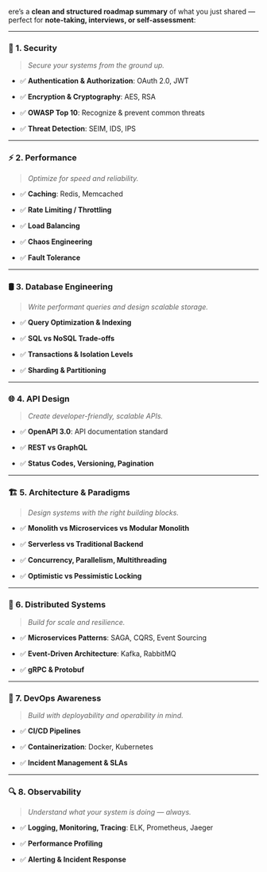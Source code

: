 ere’s a **clean and structured roadmap summary** of what you just shared — perfect for **note-taking, interviews, or self-assessment**:

---

### 🔐 1. **Security**

> _Secure your systems from the ground up._

- ✅ **Authentication & Authorization**: OAuth 2.0, JWT
    
- ✅ **Encryption & Cryptography**: AES, RSA
    
- ✅ **OWASP Top 10**: Recognize & prevent common threats
    
- ✅ **Threat Detection**: SEIM, IDS, IPS
    

---

### ⚡ 2. **Performance**

> _Optimize for speed and reliability._

- ✅ **Caching**: Redis, Memcached
    
- ✅ **Rate Limiting / Throttling**
    
- ✅ **Load Balancing**
    
- ✅ **Chaos Engineering**
    
- ✅ **Fault Tolerance**
    

---

### 🛢 3. **Database Engineering**

> _Write performant queries and design scalable storage._

- ✅ **Query Optimization & Indexing**
    
- ✅ **SQL vs NoSQL Trade-offs**
    
- ✅ **Transactions & Isolation Levels**
    
- ✅ **Sharding & Partitioning**
    

---

### 🌐 4. **API Design**

> _Create developer-friendly, scalable APIs._

- ✅ **OpenAPI 3.0**: API documentation standard
    
- ✅ **REST vs GraphQL**
    
- ✅ **Status Codes, Versioning, Pagination**
    

---

### 🏗 5. **Architecture & Paradigms**

> _Design systems with the right building blocks._

- ✅ **Monolith vs Microservices vs Modular Monolith**
    
- ✅ **Serverless vs Traditional Backend**
    
- ✅ **Concurrency, Parallelism, Multithreading**
    
- ✅ **Optimistic vs Pessimistic Locking**
    

---

### 🧩 6. **Distributed Systems**

> _Build for scale and resilience._

- ✅ **Microservices Patterns**: SAGA, CQRS, Event Sourcing
    
- ✅ **Event-Driven Architecture**: Kafka, RabbitMQ
    
- ✅ **gRPC & Protobuf**
    

---

### 🚀 7. **DevOps Awareness**

> _Build with deployability and operability in mind._

- ✅ **CI/CD Pipelines**
    
- ✅ **Containerization**: Docker, Kubernetes
    
- ✅ **Incident Management & SLAs**
    

---

### 🔍 8. **Observability**

> _Understand what your system is doing — always._

- ✅ **Logging, Monitoring, Tracing**: ELK, Prometheus, Jaeger
    
- ✅ **Performance Profiling**
    
- ✅ **Alerting & Incident Response**